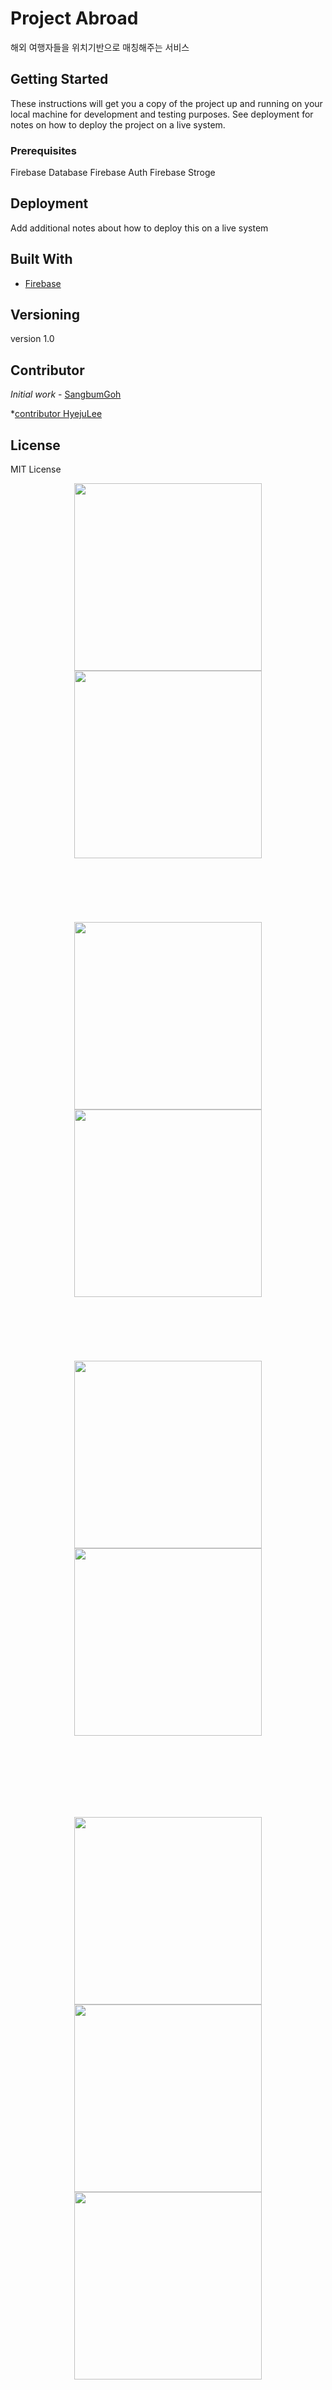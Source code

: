 # Project Abroad 

해외 여행자들을 위치기반으로 매칭해주는 서비스

## Getting Started

These instructions will get you a copy of the project up and running on your local machine for development and testing purposes. See deployment for notes on how to deploy the project on a live system.

### Prerequisites

Firebase Database
Firebase Auth
Firebase Stroge


## Deployment

Add additional notes about how to deploy this on a live system

## Built With

* [Firebase](https://firebase.google.com/?hl=ko) 

## Versioning

version 1.0

## Contributor

 *Initial work* - [SangbumGoh](https://github.com/bumsgoh)

 *[contributor HyejuLee](https://github.com/hyejuuu)

## License

MIT License

<div align="middle">
  <img width="300" src ="https://user-images.githubusercontent.com/34180216/50044433-b9120000-00c6-11e9-9374-f13729a3edee.png" >
  <img width="300" src ="https://user-images.githubusercontent.com/34180216/50044435-bc0cf080-00c6-11e9-847f-a0994773d776.png">
 
</div>
 <br><br><br><br><br><br>
<div align="middle">
  <img width="300" src ="https://user-images.githubusercontent.com/34180216/50044436-bd3e1d80-00c6-11e9-9830-36ad197013ff.png">
  <img width="300" src ="https://user-images.githubusercontent.com/34180216/50044437-bdd6b400-00c6-11e9-980c-ef5e726d6283.png">
 
</div>
 <br><br><br><br><br><br>
<div align="middle">
<img width="300" src ="https://user-images.githubusercontent.com/34180216/50044438-c0390e00-00c6-11e9-8751-53f83641b64f.png">
  <img width="300" src ="https://user-images.githubusercontent.com/34180216/50044441-c333fe80-00c6-11e9-82fd-21dc54e65f3a.png">
 
</div>
 
 <br><br><br><br><br><br>
<div align="middle">
  
  <img width="300" src ="https://user-images.githubusercontent.com/34180216/51082392-610ffd00-1749-11e9-829a-f7a6ee4c50bb.png">
 
  <img width="300" src =" https://user-images.githubusercontent.com/34180216/51082391-5eada300-1749-11e9-85c0-2eeeb9b88f5b.png">
  <img width="300" src ="https://user-images.githubusercontent.com/34180216/50044440-c202d180-00c6-11e9-8ab0-47a9fe2b9705.png">
  
 
</div>

 <br><br><br><br><br><br>
<div align="middle">
   <img width="300" src ="https://user-images.githubusercontent.com/34180216/51082393-640aed80-1749-11e9-89e7-efa6f093eefb.png">
  <img width="300" src ="https://user-images.githubusercontent.com/34180216/51082395-64a38400-1749-11e9-9390-a93a29dcfe4e.png">
